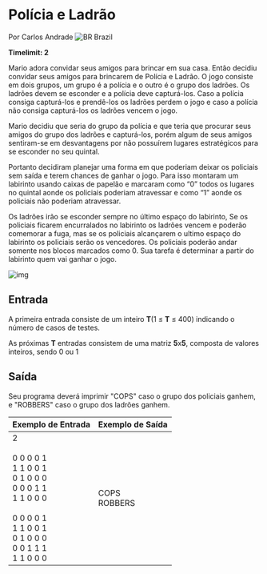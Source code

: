 # Polícia e Ladrão

Por Carlos Andrade ![BR](https://resources.beecrowd.com.br/gallery/images/flags/br.gif) Brazil

**Timelimit: 2**

Mario adora convidar seus amigos para brincar em sua casa. Então decidiu convidar seus amigos para brincarem de Polícia e Ladrão. O jogo consiste em dois grupos, um grupo é a polícia e o outro é o grupo dos ladrões. Os ladrões devem se esconder e a polícia deve capturá-los. Caso a polícia consiga capturá-los e prendê-los os ladrões perdem o jogo e caso a polícia não consiga capturá-los os ladrões vencem o jogo.

Mario decidiu que seria do grupo da polícia e que teria que procurar seus amigos do grupo dos ladrões e capturá-los, porém algum de seus amigos sentiram-se em desvantagens por não possuírem lugares estratégicos para se esconder no seu quintal.

Portanto decidiram planejar uma forma em que poderiam deixar os policiais sem saída e terem chances de ganhar o jogo. Para isso montaram um labirinto usando caixas de papelão e marcaram como “0” todos os lugares no quintal aonde os policiais poderiam atravessar e como “1” aonde os policiais não poderiam atravessar.

Os ladrões irão se esconder sempre no último espaço do labirinto, Se os policiais ficarem encurralados no labirinto os ladrões vencem e poderão comemorar a fuga, mas se os policiais alcançarem o ultimo espaço do labirinto os policiais serão os vencedores. Os policiais poderão andar somente nos blocos marcados como 0. Sua tarefa é determinar a partir do labirinto quem vai ganhar o jogo.

![img](https://www.urionlinejudge.com.br/gallery/images/contests/policia.jpg)

## Entrada

A primeira entrada consiste de um inteiro **T**(1 ≤ **T** ≤ 400) indicando o número de casos de testes.

As próximas **T** entradas consistem de uma matriz **5**x**5**, composta de valores inteiros, sendo 0 ou 1

## Saída

Seu programa deverá imprimir "COPS" caso o grupo dos policiais ganhem, e "ROBBERS" caso o grupo dos ladrões ganhem.

| Exemplo de Entrada                                           | Exemplo de Saída   |
| ------------------------------------------------------------ | ------------------ |
| 2<br /><br />0 0 0 0 1<br/>1 1 0 0 1<br/>0 1 0 0 0<br/>0 0 0 1 1<br/>1 1 0 0 0<br /><br />0 0 0 0 1<br/>1 1 0 0 1<br/>0 1 0 0 0<br/>0 0 1 1 1<br/>1 1 0 0 0 | COPS <br />ROBBERS |